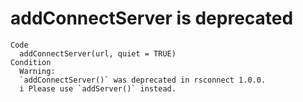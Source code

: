 # addConnectServer is deprecated

    Code
      addConnectServer(url, quiet = TRUE)
    Condition
      Warning:
      `addConnectServer()` was deprecated in rsconnect 1.0.0.
      i Please use `addServer()` instead.

